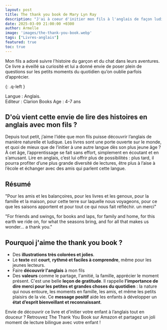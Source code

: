 ```yaml
---
layout: post
title: The thank you book de Mary Lyn Ray
description: "J'ai à coeur d'initier mon fils à l'anglais de façon ludique et cette histoire lui a permis de comprendre ses premiers mots: Thank you"
date: 2025-03-09 21:00:00 +0300
author: Armelle
image: 'images/the-thank-you-book.webp'
tags: ["Livres-anglais"]
featured: true
toc: true
---
```


Mon fils a adoré suivre l'histoire du garçon et du chat dans leurs aventures. Ce livre a éveillé sa curiosité et lui a donné envie de poser plein de questions sur les petits moments du quotidien qu’on oublie parfois d’apprécier.

{: .q-left }

Langue : Anglais.   
Editeur : Clarion Books
Age : 4-7 ans

## D'où vient cette envie de lire des histoires en anglais avec mon fils ?

Depuis tout petit, j’aime l’idée que mon fils puisse découvrir l’anglais de manière naturelle et ludique. Les livres sont une porte ouverte sur le monde, et quoi de mieux que de l’initier à une autre langue dès son plus jeune âge ? À cet âge, l’apprentissage se fait sans effort, simplement en écoutant et en s’amusant. Lire en anglais, c’est lui offrir plus de possibilités : plus tard, il pourra profiter d’une plus grande diversité de lectures, être plus à l’aise à l’école et échanger avec des amis qui parlent cette langue.

## Résumé

"Pour les amis et les balançoires, pour les livres et les genoux, pour la famille et la maison, pour cette terre sur laquelle nous voyageons, pour ce que les saisons apportent et pour tout ce qui nous fait réfléchir. un merci"

"For friends and swings, for books and laps, for family and home, for this earth we ride on, for what the seasons bring, and for all that makes us wonder... a thank you."

## Pourquoi j'aime the thank you book ?

- Des **illustrations très colorées et jolies**.
- Le **texte** est **court**, **rythmé et faciles à comprendre**, même pour les jeunes lecteurs.
- Faire **découvrir l'anglais** à mon fils
- Des **valeurs** comme le partage, l'amitié, la famille, apprécier le moment présent. C'est une belle **leçon de gratitude**. Il rappelle **l’importance de dire merci pour les petites et grandes choses du quotidien** : la nature qui nous entoure, les moments en famille, les amis, et même les petits plaisirs de la vie. Ce **message positif** aide les enfants à développer un **état d’esprit bienveillant et reconnaissant**.


Envie de découvrir ce livre et d’initier votre enfant à l’anglais tout en douceur ? Retrouvez The Thank You Book sur Amazon et partagez un joli moment de lecture bilingue avec votre enfant !
 
